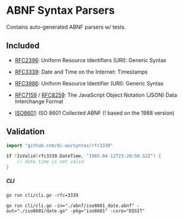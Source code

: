 # ABNF Syntax Parsers
Contains auto-generated ABNF parsers w/ tests.
## Included
- [RFC2396](https://tools.ietf.org/html/rfc2396): Uniform Resource Identifiers (URI): Generic Syntax
- [RFC3339](https://tools.ietf.org/html/rfc3339): Date and Time on the Internet: Timestamps
- [RFC3986](https://tools.ietf.org/html/rfc3986): Uniform Resource Identifier (URI): Generic Syntax
- [RFC7159](https://tools.ietf.org/html/rfc7159) /
  [RFC8259](https://tools.ietf.org/html/rfc8259): The JavaScript Object Notation (JSON) Data Interchange Format

- [ISO8601](https://tools.ietf.org/html/rfc3339#appendix-A): ISO 8601 Collected ABNF (! based on the 1988 version)

## Validation
```go
import "github.com/di-wu/syntax/rfc3339"

if !IsValid(rfc3339.DateTime, "1985-04-12T23:20:50.52Z") {
    // date time is not valid
}
```

##### CLI
```shell script
go run cli/cli.go -rfc=3339
```

```shell script
go run cli/cli.go -in="./abnf/iso8601_date.abnf" -out="./iso8601/date.go" -pkg="iso8601" -core="DIGIT"
```
